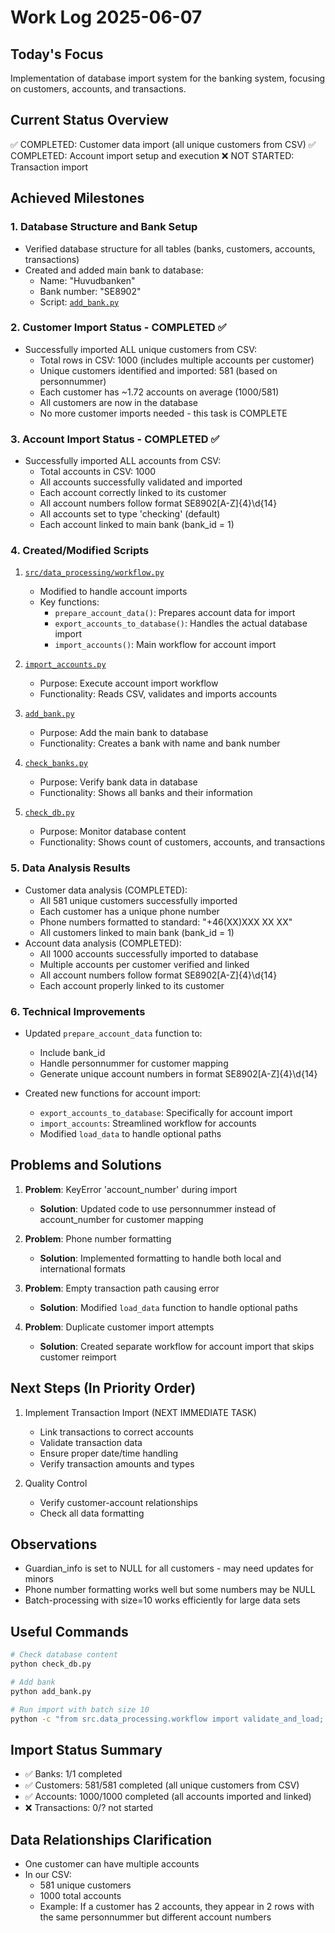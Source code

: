 # Work Log 2025-06-07

## Today's Focus
Implementation of database import system for the banking system, focusing on customers, accounts, and transactions.

## Current Status Overview
✅ COMPLETED: Customer data import (all unique customers from CSV)
✅ COMPLETED: Account import setup and execution
❌ NOT STARTED: Transaction import

## Achieved Milestones

### 1. Database Structure and Bank Setup
- Verified database structure for all tables (banks, customers, accounts, transactions)
- Created and added main bank to database:
  * Name: "Huvudbanken"
  * Bank number: "SE8902"
  * Script: [`add_bank.py`](../../../add_bank.py)

### 2. Customer Import Status - COMPLETED ✅
- Successfully imported ALL unique customers from CSV:
  * Total rows in CSV: 1000 (includes multiple accounts per customer)
  * Unique customers identified and imported: 581 (based on personnummer)
  * Each customer has ~1.72 accounts on average (1000/581)
  * All customers are now in the database
  * No more customer imports needed - this task is COMPLETE

### 3. Account Import Status - COMPLETED ✅
- Successfully imported ALL accounts from CSV:
  * Total accounts in CSV: 1000
  * All accounts successfully validated and imported
  * Each account correctly linked to its customer
  * All account numbers follow format SE8902[A-Z]{4}\d{14}
  * All accounts set to type 'checking' (default)
  * Each account linked to main bank (bank_id = 1)

### 4. Created/Modified Scripts
1. [`src/data_processing/workflow.py`](../../../src/data_processing/workflow.py)
   - Modified to handle account imports
   - Key functions:
     * `prepare_account_data()`: Prepares account data for import
     * `export_accounts_to_database()`: Handles the actual database import
     * `import_accounts()`: Main workflow for account import

2. [`import_accounts.py`](../../../import_accounts.py)
   - Purpose: Execute account import workflow
   - Functionality: Reads CSV, validates and imports accounts

3. [`add_bank.py`](../../../add_bank.py)
   - Purpose: Add the main bank to database
   - Functionality: Creates a bank with name and bank number

4. [`check_banks.py`](../../../check_banks.py)
   - Purpose: Verify bank data in database
   - Functionality: Shows all banks and their information

5. [`check_db.py`](../../../check_db.py)
   - Purpose: Monitor database content
   - Functionality: Shows count of customers, accounts, and transactions

### 5. Data Analysis Results
- Customer data analysis (COMPLETED):
  * All 581 unique customers successfully imported
  * Each customer has a unique phone number
  * Phone numbers formatted to standard: "+46(XX)XXX XX XX"
  * All customers linked to main bank (bank_id = 1)
- Account data analysis (COMPLETED):
  * All 1000 accounts successfully imported to database
  * Multiple accounts per customer verified and linked
  * All account numbers follow format SE8902[A-Z]{4}\d{14}
  * Each account properly linked to its customer

### 6. Technical Improvements
- Updated `prepare_account_data` function to:
  * Include bank_id
  * Handle personnummer for customer mapping
  * Generate unique account numbers in format SE8902[A-Z]{4}\d{14}

- Created new functions for account import:
  * `export_accounts_to_database`: Specifically for account import
  * `import_accounts`: Streamlined workflow for accounts
  * Modified `load_data` to handle optional paths

## Problems and Solutions
1. **Problem**: KeyError 'account_number' during import
   - **Solution**: Updated code to use personnummer instead of account_number for customer mapping

2. **Problem**: Phone number formatting
   - **Solution**: Implemented formatting to handle both local and international formats

3. **Problem**: Empty transaction path causing error
   - **Solution**: Modified `load_data` function to handle optional paths

4. **Problem**: Duplicate customer import attempts
   - **Solution**: Created separate workflow for account import that skips customer reimport

## Next Steps (In Priority Order)
1. Implement Transaction Import (NEXT IMMEDIATE TASK)
   - Link transactions to correct accounts
   - Validate transaction data
   - Ensure proper date/time handling
   - Verify transaction amounts and types

2. Quality Control
   - Verify customer-account relationships
   - Check all data formatting

## Observations
- Guardian_info is set to NULL for all customers - may need updates for minors
- Phone number formatting works well but some numbers may be NULL
- Batch-processing with size=10 works efficiently for large data sets

## Useful Commands
```bash
# Check database content
python check_db.py

# Add bank
python add_bank.py

# Run import with batch size 10
python -c "from src.data_processing.workflow import validate_and_load; validate_and_load(batch_size=10)"
```

## Import Status Summary
- ✅ Banks: 1/1 completed
- ✅ Customers: 581/581 completed (all unique customers from CSV)
- ✅ Accounts: 1000/1000 completed (all accounts imported and linked)
- ❌ Transactions: 0/? not started

## Data Relationships Clarification
- One customer can have multiple accounts
- In our CSV:
  * 581 unique customers
  * 1000 total accounts
  * Example: If a customer has 2 accounts, they appear in 2 rows with the same personnummer but different account numbers